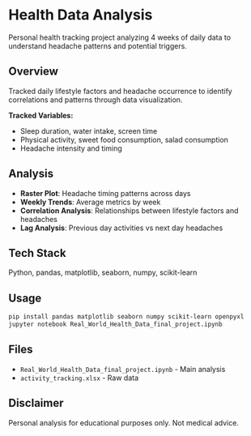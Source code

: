 # Health Data Analysis 

Personal health tracking project analyzing 4 weeks of daily data to understand headache patterns and potential triggers.

## Overview

Tracked daily lifestyle factors and headache occurrence to identify correlations and patterns through data visualization.

**Tracked Variables:**
- Sleep duration, water intake, screen time
- Physical activity, sweet food consumption, salad consumption  
- Headache intensity and timing

## Analysis

- **Raster Plot**: Headache timing patterns across days
- **Weekly Trends**: Average metrics by week
- **Correlation Analysis**: Relationships between lifestyle factors and headaches
- **Lag Analysis**: Previous day activities vs next day headaches

## Tech Stack

Python, pandas, matplotlib, seaborn, numpy, scikit-learn

## Usage

```bash
pip install pandas matplotlib seaborn numpy scikit-learn openpyxl
jupyter notebook Real_World_Health_Data_final_project.ipynb
```

## Files

- `Real_World_Health_Data_final_project.ipynb` - Main analysis
- `activity_tracking.xlsx` - Raw data

## Disclaimer

Personal analysis for educational purposes only. Not medical advice.
